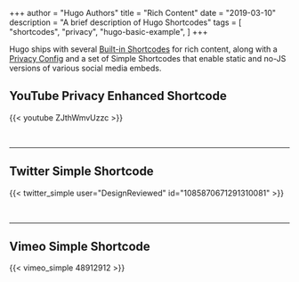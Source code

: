 +++
author = "Hugo Authors"
title = "Rich Content"
date = "2019-03-10"
description = "A brief description of Hugo Shortcodes"
tags = [
    "shortcodes",
    "privacy",
    "hugo-basic-example",
]
+++

Hugo ships with several
[Built-in Shortcodes](https://gohugo.io/content-management/shortcodes/#use-hugos-built-in-shortcodes)
for rich content, along with a
[Privacy Config](https://gohugo.io/about/hugo-and-gdpr/) and a set of Simple
Shortcodes that enable static and no-JS versions of various social media embeds.

## <!--more-->

## YouTube Privacy Enhanced Shortcode

{{< youtube ZJthWmvUzzc >}}

<br>

---

## Twitter Simple Shortcode

{{< twitter_simple user="DesignReviewed" id="1085870671291310081" >}}

<br>

---

## Vimeo Simple Shortcode

{{< vimeo_simple 48912912 >}}
